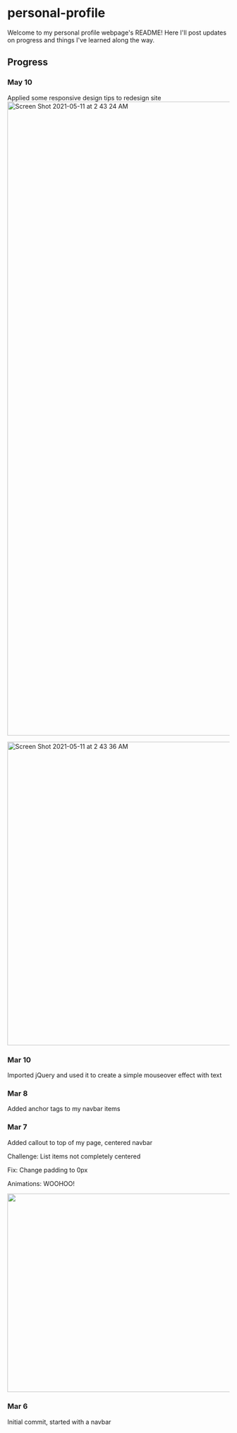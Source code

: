 # personal-profile

Welcome to my personal profile webpage's README! Here I'll post updates on progress and things I've learned along the way.


## Progress

### May 10
Applied some responsive design tips to redesign site
<img width="1437" alt="Screen Shot 2021-05-11 at 2 43 24 AM" src="https://user-images.githubusercontent.com/53089551/117770342-cdf50e00-b202-11eb-9ad7-ff666e65706d.png">

<img width="688" alt="Screen Shot 2021-05-11 at 2 43 36 AM" src="https://user-images.githubusercontent.com/53089551/117770366-d3eaef00-b202-11eb-8f5f-4722e299fca0.png">

### Mar 10
Imported jQuery and used it to create a simple mouseover effect with text

### Mar 8
Added anchor tags to my navbar items

### Mar 7
Added callout to top of my page, centered navbar

Challenge: List items not completely centered

Fix: Change padding to 0px

Animations: WOOHOO!

<img src="https://user-images.githubusercontent.com/53089551/110252255-7a401d00-7f52-11eb-8b02-62099d0ba5e4.gif" width="800" height="450">

### Mar 6
Initial commit, started with a navbar
